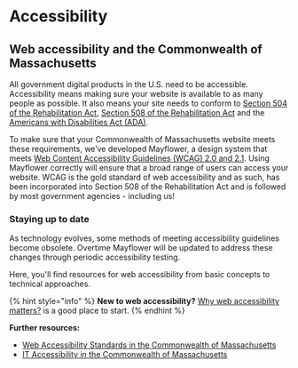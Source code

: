 # Accessibility

## Web accessibility and the Commonwealth of Massachusetts

All government digital products in the U.S. need to be accessible. Accessibility means making sure your website is available to as many people as possible. It also means your site needs to conform to [Section 504 of the Rehabilitation Act](http://www.dol.gov/oasam/regs/statutes/sec504.htm), [Section 508 of the Rehabilitation Act](https://section508.gov/manage/laws-and-policies) and the [Americans with Disabilities Act \(ADA\)](https://www.ada.gov/).

To make sure that your Commonwealth of Massachusetts website meets these requirements, we’ve developed Mayflower, a design system that meets [Web Content Accessibility Guidelines \(WCAG\) 2.0 and 2.1](https://www.w3.org/WAI/standards-guidelines/wcag/). Using Mayflower correctly will ensure that a broad range of users can access your website. WCAG is the gold standard of web accessibility and as such, has been incorporated into Section 508 of the Rehabilitation Act and is followed by most government agencies - including us!

### Staying up to date

As technology evolves, some methods of meeting accessibility guidelines become obsolete. Overtime Mayflower will be updated to address these changes through periodic accessibility testing.

Here, you'll find resources for web accessibility from basic concepts to technical approaches.

{% hint style="info" %}
**New to web accessibility?** [Why web accessibility matters?](global-why-accessibility-matters.md) is a good place to start.
{% endhint %}

**Further resources:**

* [Web Accessibility Standards in the Commonwealth of Massachusetts](https://www.mass.gov/guides/web-accessibility-standards)
* [IT Accessibility in the Commonwealth of Massachusetts](https://www.mass.gov/it-accessibility)

